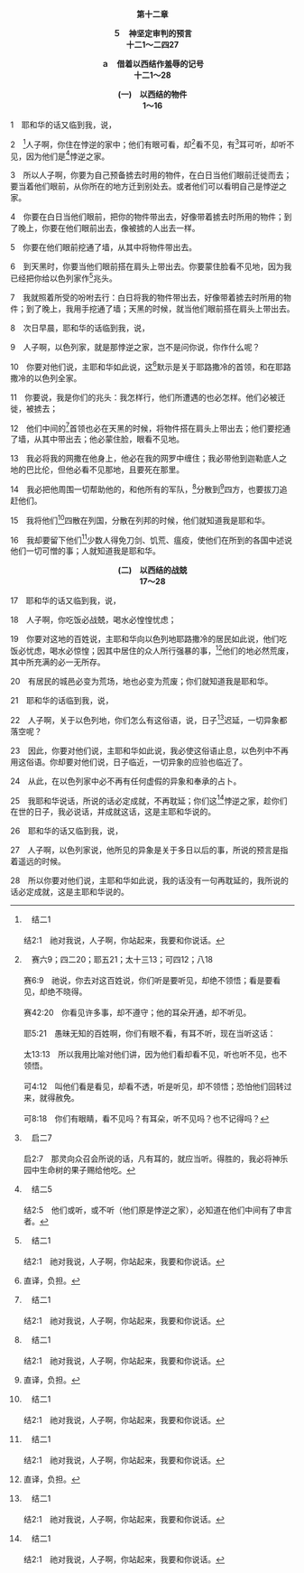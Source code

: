 <p style="text-align:center;font-weight:bold;">第十二章</p>

<p style="text-align:center;font-weight:bold;">５　神坚定审判的预言<br>十二1～二四27</p>

<p style="text-align:center;font-weight:bold;">ａ　借着以西结作羞辱的记号<br>十二1～28</p>

<p style="text-align:center;font-weight:bold;">(一)　以西结的物件<br>1～16</p>

1　耶和华的话又临到我，说，

2　[^a]人子啊，你住在悖逆的家中；他们有眼可看，却[^b]看不见，有[^c]耳可听，却听不见，因为他们是[^d]悖逆之家。

[^a]:　结二1<br><br>结2:1　祂对我说，人子啊，你站起来，我要和你说话。

[^b]:　赛六9；四二20；耶五21；太十三13；可四12；八18<br><br>赛6:9　祂说，你去对这百姓说，你们听是要听见，却绝不领悟；看是要看见，却绝不晓得。<br><br>赛42:20　你看见许多事，却不遵守；他的耳朵开通，却不听见。<br><br>耶5:21　愚昧无知的百姓啊，你们有眼不看，有耳不听，现在当听这话：<br><br>太13:13　所以我用比喻对他们讲，因为他们看却看不见，听也听不见，也不领悟。<br><br>可4:12　叫他们看是看见，却看不透，听是听见，却不领悟；恐怕他们回转过来，就得赦免。<br><br>可8:18　你们有眼睛，看不见吗？有耳朵，听不见吗？也不记得吗？

[^c]:　启二7<br><br>启2:7　那灵向众召会所说的话，凡有耳的，就应当听。得胜的，我必将神乐园中生命树的果子赐给他吃。

[^d]:　结二5<br><br>结2:5　他们或听，或不听（他们原是悖逆之家），必知道在他们中间有了申言者。

3　所以人子啊，你要为自己预备掳去时用的物件，在白日当他们眼前迁徙而去；要当着他们眼前，从你所在的地方迁到别处去。或者他们可以看明自己是悖逆之家。

4　你要在白日当他们眼前，把你的物件带出去，好像带着掳去时所用的物件；到了晚上，你要在他们眼前出去，像被掳的人出去一样。

5　你要在他们眼前挖通了墙，从其中将物件带出去。

6　到天黑时，你要当他们眼前搭在肩头上带出去。你要蒙住脸看不见地，因为我已经把你给以色列家作[^a]兆头。

[^a]:　赛八18；二十3；结四3；十二11；二四24；27<br><br>赛8:18　看哪，我与耶和华所给我的儿女，就是从住在锡安山万军之耶和华来的，在以色列中作为兆头和奇事。<br><br>赛20:3　耶和华说，我仆人以赛亚怎样露身赤脚行走三年，作为警戒埃及和古实的表号和奇事；<br><br>结4:3　又要拿个铁盘，放在你和城的中间，作为铁墙；你要正面对着这城，城就被围困；你要围攻这城。这要作以色列家的兆头。<br><br>结12:11　你要说，我是你们的兆头：我怎样行，他们所遭遇的也必怎样。他们必被迁徙，被掳去；<br><br>结24:24　以西结必这样给你们作兆头；凡他所行的，你们也必照样行。那事来到，你们就知道我是主耶和华。<br><br>结24:27　那日你必向逃脱的人开口说话，不再哑口。你必这样作他们的兆头，他们就知道我是耶和华。

7　我就照着所受的吩咐去行：白日将我的物件带出去，好像带着掳去时所用的物件；到了晚上，我用手挖通了墙；天黑的时候，就当他们眼前搭在肩头上带出去。

8　次日早晨，耶和华的话临到我，说，

9　人子啊，以色列家，就是那悖逆之家，岂不是问你说，你作什么呢？

10　你要对他们说，主耶和华如此说，这[^1]默示是关于耶路撒冷的首领，和在耶路撒冷的以色列全家。

[^1]:直译，负担。

11　你要说，我是你们的兆头：我怎样行，他们所遭遇的也必怎样。他们必被迁徙，被掳去；

12　他们中间的[^a]首领也必在天黑的时候，将物件搭在肩头上带出去；他们要挖通了墙，从其中带出去；他必蒙住脸，眼看不见地。

[^a]:　王下二五4～7；耶三九4<br><br>王下25:4　城被攻破，一切兵丁就在夜间从靠近王园两城墙之间的门，出城逃跑；迦勒底人正在四围攻城，王沿着通往亚拉巴的路逃去。<br><br>王下25:5　迦勒底人的军队追赶王，在耶利哥的平原追上他；他的全军都离开他四散了。<br><br>王下25:6　迦勒底人拿住王，带他到在利比拉的巴比伦王那里审判他。<br><br>王下25:7　他们在西底家眼前杀了他的众子，并且剜了西底家的眼睛，用铜链锁着他，带到巴比伦去。<br><br>耶39:4　犹大王西底家和一切兵丁看见他们，就在夜间从王园的路，两城墙之间的门，出城逃跑，他沿着通往亚拉巴的路出去。

13　我必将我的网撒在他身上，他必在我的网罗中缠住；我必带他到迦勒底人之地的巴比伦，但他必看不见那地，且要死在那里。

14　我必把他周围一切帮助他的，和他所有的军队，[^a]分散到[^1]四方，也要拔刀追赶他们。

[^1]:直译，各风。

[^a]:　王下二五5；结五10<br><br>王下25:5　迦勒底人的军队追赶王，在耶利哥的平原追上他；他的全军都离开他四散了。<br><br>结5:10　因此，在你中间父亲要吃儿子，儿子要吃父亲；我必在你身上施行审判，我必将你余剩的民分散四方。

15　我将他们[^a]四散在列国，分散在列邦的时候，他们就知道我是耶和华。

[^a]:　申四27；尼一8；结二二15<br><br>申4:27　耶和华必使你们分散在万民中；在祂所领你们到的列国中，你们余剩的人数必稀少。<br><br>尼1:8　求你记念所吩咐你仆人摩西的话，说，你们若不忠信，我就把你们分散在诸民中；<br><br>结22:15　我必将你分散在列国，四散在各地，我也必从你中间除尽你的污秽。

16　我却要留下他们[^a]少数人得免刀剑、饥荒、瘟疫，使他们在所到的各国中述说他们一切可憎的事；人就知道我是耶和华。

[^a]:　结六8～10<br><br>结6:8　但我要留下余民，你们分散在各地的时候，在列邦中必有脱离刀剑的人。<br><br>结6:9　你们那些脱离刀剑的人必在所掳到的各国中记念我，我为他们心中何等伤破，是因他们淫荡的心离弃我，他们邪淫的眼跟随偶像。他们因所行的恶，因一切可憎的事，必看自己为可厌恶的。<br><br>结6:10　他们必知道我是耶和华；我说要使这灾祸临到他们身上，并非空话。

<p style="text-align:center;font-weight:bold;">(二)　以西结的战兢<br>17～28</p>

17　耶和华的话又临到我，说，

18　人子啊，你吃饭必战兢，喝水必惶惶忧虑；

19　你要对这地的百姓说，主耶和华向以色列地耶路撒冷的居民如此说，他们吃饭必忧虑，喝水必惊惶；因其中居住的众人所行强暴的事，[^1]他们的地必然荒废，其中所充满的必一无所存。

[^1]:他们，有古卷作，她；或许指耶路撒冷。

20　有居民的城邑必变为荒场，地也必变为荒废；你们就知道我是耶和华。

21　耶和华的话临到我，说，

22　人子啊，关于以色列地，你们怎么有这俗语，说，日子[^a]迟延，一切异象都落空呢？

[^a]:　结十一3；十二27；摩六3；彼后三9<br><br>结11:3　他们说，盖房屋的时候尚未临近；这城是锅，我们是肉。<br><br>结12:27　人子啊，以色列家说，他所见的异象是关于多日以后的事，所说的预言是指着遥远的时候。<br><br>摩6:3　你们推开降祸的日子，又使强暴的座位靠近，<br><br>彼后3:9　主所应许的，祂并不耽延，像有些人以为祂耽延一样；其实祂乃是宽容你们，不愿任何人遭毁坏，乃愿人人都趋前悔改。

23　因此，你要对他们说，主耶和华如此说，我必使这俗语止息，以色列中不再用这俗语。你却要对他们说，日子临近，一切异象的应验也临近了。

24　从此，在以色列家中必不再有任何虚假的异象和奉承的占卜。

25　我耶和华说话，所说的话必定成就，不再耽延；你们这[^a]悖逆之家，趁你们在世的日子，我必说话，并成就这话，这是主耶和华说的。

[^a]:　结二5<br><br>结2:5　他们或听，或不听（他们原是悖逆之家），必知道在他们中间有了申言者。

26　耶和华的话又临到我，说，

27　人子啊，以色列家说，他所见的异象是关于多日以后的事，所说的预言是指着遥远的时候。

28　所以你要对他们说，主耶和华如此说，我的话没有一句再耽延的，我所说的话必定成就，这是主耶和华说的。
